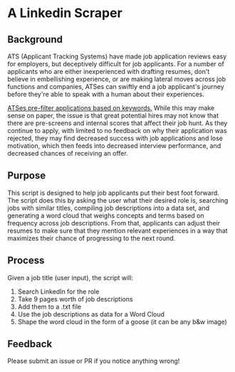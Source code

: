 # A Linkedin Scraper

## Background

ATS (Applicant Tracking Systems) have made job application reviews easy for employers, but deceptively difficult for job applicants. For a number of applicants who are either inexperienced with drafting resumes, don't believe in embellishing experience, or are making lateral moves across job functions and companies, ATSes can swiftly end a job applicant's journey before they're able to speak with a human about their experiences.

[ATSes pre-filter applications based on keywords.](https://www.themuse.com/advice/beat-the-robots-how-to-get-your-resume-past-the-system-into-human-hands) While this may make sense on paper, the issue is that great potential hires may not know that there are pre-screens and internal scores that affect their job hunt. As they continue to apply, with limited to no feedback on why their application was rejected, they may find decreased success with job applications and lose motivation, which then feeds into decreased interview performance, and decreased chances of receiving an offer.

## Purpose

This script is designed to help job applicants put their best foot forward. The script does this by asking the user what their desired role is, searching jobs with similar titles, compiling job descriptions into a data set, and generating a word cloud that weighs concepts and terms based on frequency across job descriptions. From that, applicants can adjust their resumes to make sure that they mention relevant experiences in a way that maximizes their chance of progressing to the next round.

## Process

Given a job title (user input), the script will:
1. Search LinkedIn for the role
2. Take 9 pages worth of job descriptions
3. Add them to a .txt file
4. Use the job descriptions as data for a Word Cloud
5. Shape the word cloud in the form of a goose (it can be any b&w image)

## Feedback

Please submit an issue or PR if you notice anything wrong!
